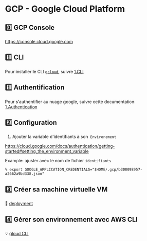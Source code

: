 # GCP - Google Cloud Platform

## :zero: GCP Console

https://console.cloud.google.com


## :one: CLI

Pour installer le CLI [`gcloud`](https://cloud.google.com/sdk/gcloud), suivre [1.CLI](1.CLI)

## :one: Authentification

Pour s'authentifier au nuage google, suivre cette documentation [1.Authentication](1.Authentication)


## :two: Configuration 


1. Ajouter la variable d'identifiants à son` Environement`

https://cloud.google.com/docs/authentication/getting-started#setting_the_environment_variable

Example: ajuster avec le nom de fichier `identifiants`

```
% export GOOGLE_APPLICATION_CREDENTIALS="$HOME/.gcp/b300098957-a2662a9bd338.json"
```

## :three: Créer sa machine virtuelle VM

:pushpin: [deployment](deployment)

## :four: Gérer son environnement avec AWS CLI

:bulb: [gloud CLI](cli)



